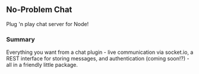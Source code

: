 ## No-Problem Chat
Plug 'n play chat server for Node!

### Summary
Everything you want from a chat plugin - live communication via socket.io, a REST interface for storing messages, and authentication (coming soon!?) - all in a friendly little package.
